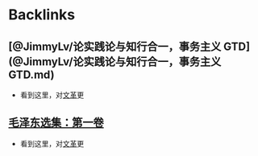 
# Backlinks
## [@JimmyLv/论实践论与知行合一，事务主义 GTD](@JimmyLv/论实践论与知行合一，事务主义 GTD.md)
- 看到这里，对[文革](文革.md)更

## [毛泽东选集：第一卷](毛泽东选集：第一卷.md)
- 看到这里，对[文革](文革.md)更

